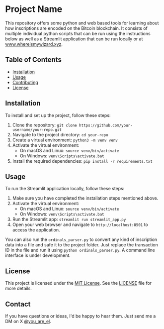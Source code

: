 # Project Name

This repository offers some python and web based tools for learning about how inscriptions are encoded on the Bitcoin blockchain. It consists of multiple individual python scripts that can be run using the instructions below as well as a Streamlit application that can be run locally or at www.whereismywizard.xyz.

## Table of Contents

- [Installation](#installation)
- [Usage](#usage)
- [Contributing](#contributing)
- [License](#license)

## Installation

To install and set up the project, follow these steps:

1. Clone the repository: `git clone https://github.com/your-username/your-repo.git`
2. Navigate to the project directory: `cd your-repo`
3. Create a virtual environment: `python3 -m venv venv`
4. Activate the virtual environment:
    - On macOS and Linux: `source venv/bin/activate`
    - On Windows: `venv\Scripts\activate.bat`
5. Install the required dependencies: `pip install -r requirements.txt`

## Usage

To run the Streamlit application locally, follow these steps:

1. Make sure you have completed the installation steps mentioned above.
2. Activate the virtual environment: 
    - On macOS and Linux: `source venv/bin/activate`
    - On Windows: `venv\Scripts\activate.bat`
3. Run the Streamlit app: `streamlit run streamlit_app.py`
4. Open your web browser and navigate to `http://localhost:8501` to access the application.

You can also run the `ordinals_parser.py` to convert any kind of inscription data into a file and safe it to the project folder. Just replace the transaction ID in the file and run it using `python ordinals_parser.py`. A command line interface is under development. 

## License

This project is licensed under the [MIT License](https://opensource.org/licenses/MIT). See the [LICENSE](LICENSE) file for more details.


## Contact

If you have questions or ideas, I'd be happy to hear them. Just send me a DM on X [@you_are_el](https://twitter.com/you_are_el).
